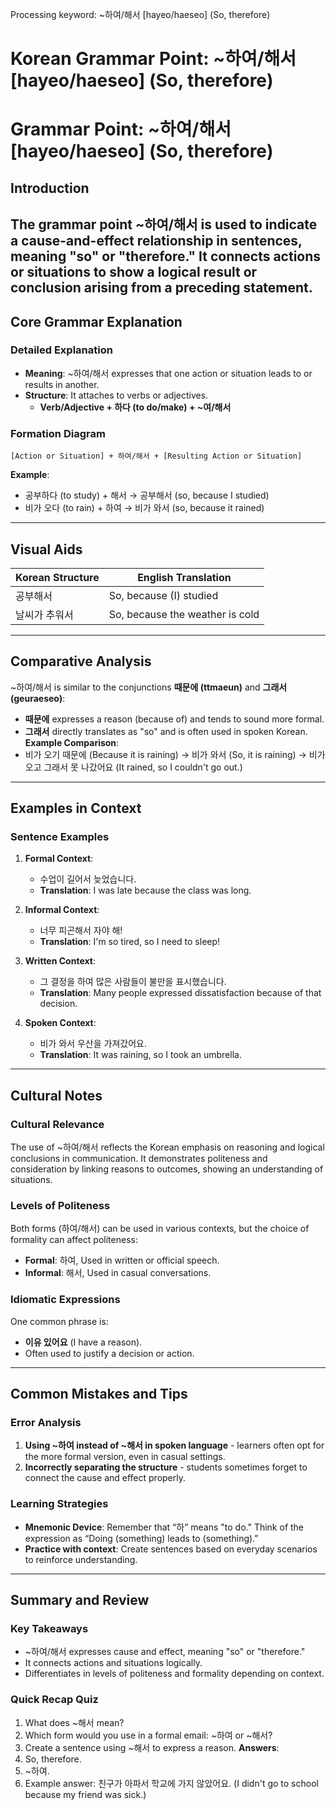 Processing keyword: ~하여/해서 [hayeo/haeseo] (So, therefore)
# Korean Grammar Point: ~하여/해서 [hayeo/haeseo] (So, therefore)
# Grammar Point: ~하여/해서 [hayeo/haeseo] (So, therefore)
## Introduction
The grammar point ~하여/해서 is used to indicate a cause-and-effect relationship in sentences, meaning "so" or "therefore." It connects actions or situations to show a logical result or conclusion arising from a preceding statement.
---
## Core Grammar Explanation
### Detailed Explanation
- **Meaning**: ~하여/해서 expresses that one action or situation leads to or results in another.
- **Structure**: It attaches to verbs or adjectives.
  - **Verb/Adjective + 하다 (to do/make) + ~여/해서**
  
### Formation Diagram
```
[Action or Situation] + 하여/해서 + [Resulting Action or Situation]
```
**Example**:
- 공부하다 (to study) + 해서 → 공부해서 (so, because I studied)
- 비가 오다 (to rain) + 하여 → 비가 와서 (so, because it rained)
---
## Visual Aids
| Korean Structure | English Translation        |
|------------------|----------------------------|
| 공부해서          | So, because (I) studied    |
| 날씨가 추워서     | So, because the weather is cold |
---
## Comparative Analysis
~하여/해서 is similar to the conjunctions **때문에 (ttmaeun)** and **그래서 (geuraeseo)**:
- **때문에** expresses a reason (because of) and tends to sound more formal.
- **그래서** directly translates as "so" and is often used in spoken Korean.
**Example Comparison**:
- 비가 오기 때문에 (Because it is raining) → 비가 와서 (So, it is raining) → 비가 오고 그래서 못 나갔어요 (It rained, so I couldn't go out.)
---
## Examples in Context
### Sentence Examples
1. **Formal Context**:
   - 수업이 길어서 늦었습니다. 
   - **Translation**: I was late because the class was long.
  
2. **Informal Context**:
   - 너무 피곤해서 자야 해!
   - **Translation**: I'm so tired, so I need to sleep!
3. **Written Context**:
   - 그 결정을 하여 많은 사람들이 불만을 표시했습니다. 
   - **Translation**: Many people expressed dissatisfaction because of that decision.
4. **Spoken Context**:
   - 비가 와서 우산을 가져갔어요.
   - **Translation**: It was raining, so I took an umbrella.
---
## Cultural Notes
### Cultural Relevance
The use of ~하여/해서 reflects the Korean emphasis on reasoning and logical conclusions in communication. It demonstrates politeness and consideration by linking reasons to outcomes, showing an understanding of situations.
### Levels of Politeness
Both forms (하여/해서) can be used in various contexts, but the choice of formality can affect politeness:
- **Formal**: 하여, Used in written or official speech.
- **Informal**: 해서, Used in casual conversations.
### Idiomatic Expressions
One common phrase is:
- **이유 있어요** (I have a reason).
- Often used to justify a decision or action.
---
## Common Mistakes and Tips
### Error Analysis
1. **Using ~하여 instead of ~해서 in spoken language** - learners often opt for the more formal version, even in casual settings.
2. **Incorrectly separating the structure** - students sometimes forget to connect the cause and effect properly.
### Learning Strategies
- **Mnemonic Device**: Remember that “하” means "to do." Think of the expression as “Doing (something) leads to (something).” 
- **Practice with context**: Create sentences based on everyday scenarios to reinforce understanding.
---
## Summary and Review
### Key Takeaways
- ~하여/해서 expresses cause and effect, meaning "so" or "therefore."
- It connects actions and situations logically.
- Differentiates in levels of politeness and formality depending on context.
### Quick Recap Quiz
1. What does ~해서 mean?
2. Which form would you use in a formal email: ~하여 or ~해서?
3. Create a sentence using ~해서 to express a reason.
**Answers**:
1. So, therefore.
2. ~하여.
3. Example answer: 친구가 아파서 학교에 가지 않았어요. (I didn't go to school because my friend was sick.)
